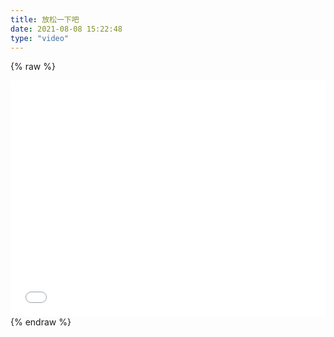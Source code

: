 ```yaml
---
title: 放松一下吧
date: 2021-08-08 15:22:48
type: "video"
---
```


{% raw %}
<div style="position: relative; width: 100%; height: 0; padding-bottom: 75%;"><iframe src="//player.bilibili.com/player.html?aid=76664238&bvid=BV1LJ411d786&cid=131131260&page=1" scrolling="no" border="0" frameborder="no" framespacing="0" allowfullscreen="true" style="position: absolute; width: 100%; height: 100%; left:0; top: 0;"> </iframe></div>
{% endraw %}
